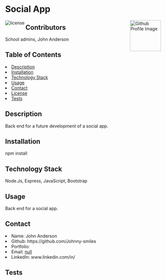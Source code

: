 # Social App
<img align="left" src="https://img.shields.io/badge/License-MIT-green" alt="license">
<img align="right" width="100" height="100" src="https://avatars.githubusercontent.com/u/70188711?v=4" alt="Github Profile Image">
  
## Contributors
School admins, John Anderson
    
## Table of Contents
<li><a href="#description">Description</a></li>  
<li><a href="#installation">Installation</a></li> 
<li><a href="#tech">Technology Stack</a></li> 
<li><a href="#usage">Usage</a></li> 
<li><a href="#contact">Contact</a></li> 
<li><a href="#license">License</a></li> 
<li><a href="#tests">Tests</a></li> 
  
<h2 id= "description">Description</h2>
Back end for a future development  of a social app. 
  
<h2 id= "installation">Installation</h2>
npm install
    
<h2 id= "technology">Technology Stack</h2>
 Node.Js, Express, JavaScript, Bootstrap
  
<h2 id= "usage">Usage</h2>
Back end for a social app. 
  
<h2 id= "contact">Contact</h2>
<li>Name: John Anderson</li> 
<li>Github: https://github.com/Johnny-smiles</li> 
<li>Portfolio: </li>
<li>Email: <a href="mailto:null" target="_blank">null</a></li> 
<li>LinkedIn: www.linkedin.com/in/</li> 
    
<h2 id= "tests">Tests</h2>
 